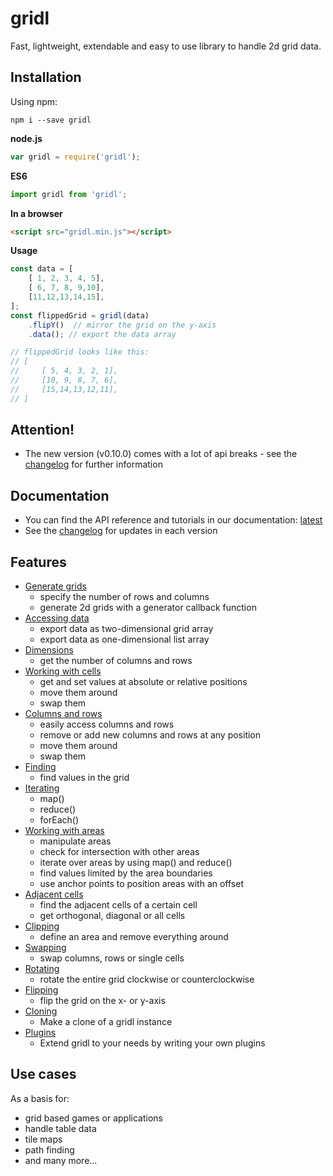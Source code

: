 # gridl

Fast, lightweight, extendable and easy to use library to handle 2d grid data.

## Installation

Using npm:

`npm i --save gridl`

**node.js**

```javascript
var gridl = require('gridl');
```

**ES6**

```javascript
import gridl from 'gridl';
```

**In a browser**

```html
<script src="gridl.min.js"></script>
```

**Usage**

```javascript
const data = [
    [ 1, 2, 3, 4, 5],
    [ 6, 7, 8, 9,10],
    [11,12,13,14,15],
];
const flippedGrid = gridl(data)
    .flipY()  // mirror the grid on the y-axis
    .data(); // export the data array

// flippedGrid looks like this:
// [
//     [ 5, 4, 3, 2, 1],
//     [10, 9, 8, 7, 6],
//     [15,14,13,12,11],
// ]
```

## Attention!

* The new version (v0.10.0) comes with a lot of api breaks - see the [changelog](https://github.com/klattiation/gridl/wiki/Changelog) for further information

## Documentation

* You can find the API reference and tutorials in our documentation: [latest](https://klattiation.github.io/gridl/gridl/latest/index.html)
* See the [changelog](https://github.com/klattiation/gridl/wiki/Changelog) for updates in each version

## Features

* [Generate grids](docs/tutorials/generating.md)
    * specify the number of rows and columns
    * generate 2d grids with a generator callback function
* [Accessing data](docs/tutorials/data.md)
    * export data as two-dimensional grid array
    * export data as one-dimensional list array
* [Dimensions](docs/tutorials/size.md)
    * get the number of columns and rows  
* [Working with cells](docs/tutorials/values.md)
    * get and set values at absolute or relative positions
    * move them around
    * swap them
* [Columns and rows](docs/tutorials/columns-and-rows.md)
    * easily access columns and rows
    * remove or add new columns and rows at any position
    * move them around
    * swap them
* [Finding](docs/tutorials/finding.md)
    * find values in the grid
* [Iterating](docs/tutorials/iterating.md)
    * map()
    * reduce()
    * forEach()
* [Working with areas](docs/tutorials/areas.md)
    * manipulate areas
    * check for intersection with other areas
    * iterate over areas by using map() and reduce()
    * find values limited by the area boundaries
    * use anchor points to position areas with an offset
* [Adjacent cells](docs/tutorials/adjacent-cells.md)
    * find the adjacent cells of a certain cell
    * get orthogonal, diagonal or all cells
* [Clipping](docs/tutorials/clipping.md)
    * define an area and remove everything around
* [Swapping](docs/tutorials/swapping.md)
    * swap columns, rows or single cells
* [Rotating](docs/tutorials/rotating.md)
    * rotate the entire grid clockwise or counterclockwise
* [Flipping](docs/tutorials/flipping.md)
    * flip the grid on the x- or y-axis
* [Cloning](docs/tutorials/cloning.md)
    * Make a clone of a gridl instance
* [Plugins](docs/tutorials/plugins.md)
    * Extend gridl to your needs by writing your own plugins

## Use cases

As a basis for:

* grid based games or applications
* handle table data
* tile maps
* path finding
* and many more...

